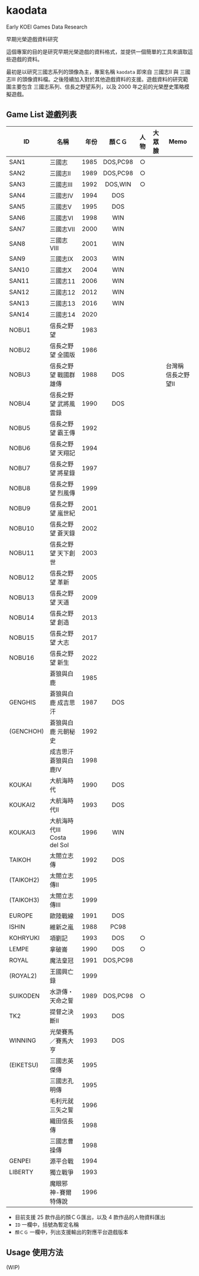 # kaodata

Early KOEI Games Data Research

早期光榮遊戲資料研究

這個專案的目的是研究早期光榮遊戲的資料格式，並提供一個簡單的工具來讀取這些遊戲的資料。

最初是以研究三國志系列的頭像為主，專案名稱 `kaodata` 即來自 三國志II 與 三國志III
的頭像資料檔。之後陸續加入對於其他遊戲資料的支援。遊戲資料的研究範圍主要包含
三國志系列、信長之野望系列，以及 2000 年之前的光榮歷史策略模擬遊戲。

## Game List 遊戲列表

| ID        | 名稱                        | 年份 |  顏ＣＧ  | 人物  | 大眾臉 | Memo                |
| --------- | --------------------------- | ---: | :------: | :---: | ------ | ------------------- |
| SAN1      | 三國志                      | 1985 | DOS,PC98 |   ○   |        |                     |
| SAN2      | 三國志II                    | 1989 | DOS,PC98 |   ○   |        |                     |
| SAN3      | 三國志III                   | 1992 | DOS,WIN  |   ○   |        |                     |
| SAN4      | 三國志IV                    | 1994 |   DOS    |       |        |                     |
| SAN5      | 三國志V                     | 1995 |   DOS    |       |        |                     |
| SAN6      | 三國志VI                    | 1998 |   WIN    |       |        |                     |
| SAN7      | 三國志VII                   | 2000 |   WIN    |       |        |                     |
| SAN8      | 三國志VIII                  | 2001 |   WIN    |       |        |                     |
| SAN9      | 三國志IX                    | 2003 |   WIN    |       |        |                     |
| SAN10     | 三國志X                     | 2004 |   WIN    |       |        |                     |
| SAN11     | 三國志11                    | 2006 |   WIN    |       |        |                     |
| SAN12     | 三國志12                    | 2012 |   WIN    |       |        |                     |
| SAN13     | 三國志13                    | 2016 |   WIN    |       |        |                     |
| SAN14     | 三國志14                    | 2020 |          |       |        |                     |
| NOBU1     | 信長之野望                  | 1983 |          |       |        |                     |
| NOBU2     | 信長之野望 全國版           | 1986 |          |       |        |                     |
| NOBU3     | 信長之野望 戰國群雄傳       | 1988 |   DOS    |       |        | 台灣稱 信長之野望II |
| NOBU4     | 信長之野望 武將風雲錄       | 1990 |   DOS    |       |        |                     |
| NOBU5     | 信長之野望 霸王傳           | 1992 |          |       |        |                     |
| NOBU6     | 信長之野望 天翔記           | 1994 |          |       |        |                     |
| NOBU7     | 信長之野望 將星錄           | 1997 |          |       |        |                     |
| NOBU8     | 信長之野望 烈風傳           | 1999 |          |       |        |                     |
| NOBU9     | 信長之野望 嵐世紀           | 2001 |          |       |        |                     |
| NOBU10    | 信長之野望 蒼天錄           | 2002 |          |       |        |                     |
| NOBU11    | 信長之野望 天下創世         | 2003 |          |       |        |                     |
| NOBU12    | 信長之野望 革新             | 2005 |          |       |        |                     |
| NOBU13    | 信長之野望 天道             | 2009 |          |       |        |                     |
| NOBU14    | 信長之野望 創造             | 2013 |          |       |        |                     |
| NOBU15    | 信長之野望 大志             | 2017 |          |       |        |                     |
| NOBU16    | 信長之野望 新生             | 2022 |          |       |        |                     |
|           | 蒼狼與白鹿                  | 1985 |          |       |        |                     |
| GENGHIS   | 蒼狼與白鹿 成吉思汗         | 1987 |   DOS    |       |        |                     |
| (GENCHOH) | 蒼狼與白鹿 元朝秘史         | 1992 |          |       |        |                     |
|           | 成吉思汗 蒼狼與白鹿IV       | 1998 |          |       |        |                     |
| KOUKAI    | 大航海時代                  | 1990 |   DOS    |       |        |                     |
| KOUKAI2   | 大航海時代II                | 1993 |   DOS    |       |        |                     |
| KOUKAI3   | 大航海時代III Costa del Sol | 1996 |   WIN    |       |        |                     |
| TAIKOH    | 太閤立志傳                  | 1992 |   DOS    |       |        |                     |
| (TAIKOH2) | 太閤立志傳II                | 1995 |          |       |        |                     |
| (TAIKOH3) | 太閤立志傳III               | 1999 |          |       |        |                     |
| EUROPE    | 歐陸戰線                    | 1991 |   DOS    |       |        |                     |
| ISHIN     | 維新之嵐                    | 1988 |   PC98   |       |        |                     |
| KOHRYUKI  | 項劉記                      | 1993 |   DOS    |   ○   |        |                     |
| LEMPE     | 拿破崙                      | 1990 |   DOS    |   ○   |        |                     |
| ROYAL     | 魔法皇冠                    | 1991 | DOS,PC98 |       |        |                     |
| (ROYAL2)  | 王國興亡錄                  | 1999 |          |       |        |                     |
| SUIKODEN  | 水滸傳・天命之誓            | 1989 | DOS,PC98 |   ○   |        |                     |
| TK2       | 提督之決斷II                | 1993 |   DOS    |       |        |                     |
| WINNING   | 光榮賽馬／賽馬大亨          | 1993 |   DOS    |       |        |                     |
| (EIKETSU) | 三國志英傑傳                | 1995 |          |       |        |                     |
|           | 三國志孔明傳                | 1995 |          |       |        |                     |
|           | 毛利元就 三矢之誓           | 1996 |          |       |        |                     |
|           | 織田信長傳                  | 1998 |          |       |        |                     |
|           | 三國志曹操傳                | 1998 |          |       |        |                     |
| GENPEI    | 源平合戰                    | 1994 |          |       |        |                     |
| LIBERTY   | 獨立戰爭                    | 1993 |          |       |        |                     |
|           | 魔眼邪神-賽爾特傳說         | 1996 |          |       |        |                     |

* 目前支援 25 款作品的顏ＣＧ匯出，以及 4 款作品的人物資料匯出
* `ID` 一欄中，括號為暫定名稱
* `顏ＣＧ` 一欄中，列出支援輸出的對應平台遊戲版本

## Usage 使用方法

(WIP)
